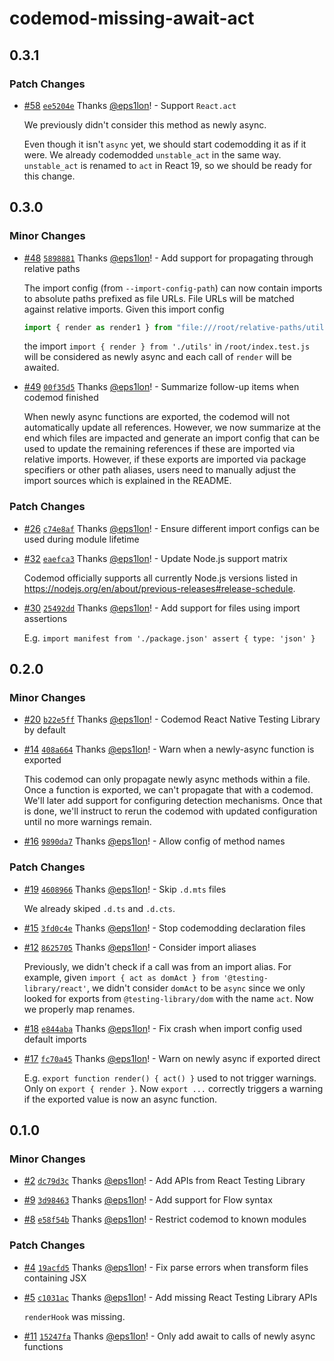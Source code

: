 # codemod-missing-await-act

## 0.3.1

### Patch Changes

- [#58](https://github.com/eps1lon/codemod-missing-await-act/pull/58) [`ee5204e`](https://github.com/eps1lon/codemod-missing-await-act/commit/ee5204e429f3984d42fe15c9804fee34e56a109b) Thanks [@eps1lon](https://github.com/eps1lon)! - Support `React.act`

  We previously didn't consider this method as newly async.

  Even though it isn't `async` yet, we should start codemodding it as if it were.
  We already codemodded `unstable_act` in the same way.
  `unstable_act` is renamed to `act` in React 19, so we should be ready for this change.

## 0.3.0

### Minor Changes

- [#48](https://github.com/eps1lon/codemod-missing-await-act/pull/48) [`5898881`](https://github.com/eps1lon/codemod-missing-await-act/commit/58988810dbc141e55be7e4edd1171824f474be38) Thanks [@eps1lon](https://github.com/eps1lon)! - Add support for propagating through relative paths

  The import config (from `--import-config-path`) can now contain imports to absolute
  paths prefixed as file URLs.
  File URLs will be matched against relative imports.
  Given this import config

  ```js
  import { render as render1 } from "file:///root/relative-paths/utils.js";
  ```

  the import `import { render } from './utils'` in `/root/index.test.js` will be
  considered as newly async and each call of `render` will be awaited.

- [#49](https://github.com/eps1lon/codemod-missing-await-act/pull/49) [`00f35d5`](https://github.com/eps1lon/codemod-missing-await-act/commit/00f35d5fe34ce5981440782bf05a240a7538f209) Thanks [@eps1lon](https://github.com/eps1lon)! - Summarize follow-up items when codemod finished

  When newly async functions are exported, the codemod will not automatically update
  all references.
  However, we now summarize at the end which files are impacted and generate an import
  config that can be used to update the remaining references if these are imported
  via relative imports.
  However, if these exports are imported via package specifiers or other path aliases,
  users need to manually adjust the import sources which is explained in the README.

### Patch Changes

- [#26](https://github.com/eps1lon/codemod-missing-await-act/pull/26) [`c74e8af`](https://github.com/eps1lon/codemod-missing-await-act/commit/c74e8afc7ebf354b15b6d98bc0ff17258e5f0f06) Thanks [@eps1lon](https://github.com/eps1lon)! - Ensure different import configs can be used during module lifetime

- [#32](https://github.com/eps1lon/codemod-missing-await-act/pull/32) [`eaefca3`](https://github.com/eps1lon/codemod-missing-await-act/commit/eaefca37b69386e3894b74254e162d17f618765f) Thanks [@eps1lon](https://github.com/eps1lon)! - Update Node.js support matrix

  Codemod officially supports all currently Node.js versions listed in https://nodejs.org/en/about/previous-releases#release-schedule.

- [#30](https://github.com/eps1lon/codemod-missing-await-act/pull/30) [`25492dd`](https://github.com/eps1lon/codemod-missing-await-act/commit/25492dde45bd5b78b77e0e2755109cbdece9c2a0) Thanks [@eps1lon](https://github.com/eps1lon)! - Add support for files using import assertions

  E.g. `import manifest from './package.json' assert { type: 'json' }`

## 0.2.0

### Minor Changes

- [#20](https://github.com/eps1lon/codemod-missing-await-act/pull/20) [`b22e5ff`](https://github.com/eps1lon/codemod-missing-await-act/commit/b22e5ff830a913096fbc5dc7b2b0d00cc41149c0) Thanks [@eps1lon](https://github.com/eps1lon)! - Codemod React Native Testing Library by default

- [#14](https://github.com/eps1lon/codemod-missing-await-act/pull/14) [`408a664`](https://github.com/eps1lon/codemod-missing-await-act/commit/408a664a7bf080736be21efa93064f5795086ef3) Thanks [@eps1lon](https://github.com/eps1lon)! - Warn when a newly-async function is exported

  This codemod can only propagate newly async methods within a file.
  Once a function is exported, we can't propagate that with a codemod.
  We'll later add support for configuring detection mechanisms.
  Once that is done, we'll instruct to rerun the codemod with updated configuration until no more warnings remain.

- [#16](https://github.com/eps1lon/codemod-missing-await-act/pull/16) [`9890da7`](https://github.com/eps1lon/codemod-missing-await-act/commit/9890da7958e56d2c9c82938402e44524fb407621) Thanks [@eps1lon](https://github.com/eps1lon)! - Allow config of method names

### Patch Changes

- [#19](https://github.com/eps1lon/codemod-missing-await-act/pull/19) [`4608966`](https://github.com/eps1lon/codemod-missing-await-act/commit/46089664066488632d837e6091b911ecc3dc1971) Thanks [@eps1lon](https://github.com/eps1lon)! - Skip `.d.mts` files

  We already skiped `.d.ts` and `.d.cts`.

- [#15](https://github.com/eps1lon/codemod-missing-await-act/pull/15) [`3fd0c4e`](https://github.com/eps1lon/codemod-missing-await-act/commit/3fd0c4e4d1263f3c7b9f3d380d6d5029047e5f0c) Thanks [@eps1lon](https://github.com/eps1lon)! - Stop codemodding declaration files

- [#12](https://github.com/eps1lon/codemod-missing-await-act/pull/12) [`8625705`](https://github.com/eps1lon/codemod-missing-await-act/commit/86257058b69661f111aa0145ac64b5136e1bec3f) Thanks [@eps1lon](https://github.com/eps1lon)! - Consider import aliases

  Previously, we didn't check if a call was from an import alias.
  For example, given `import { act as domAct } from '@testing-library/react'`, we didn't consider `domAct` to be `async` since we only looked for exports from `@testing-library/dom` with the name `act`.
  Now we properly map renames.

- [#18](https://github.com/eps1lon/codemod-missing-await-act/pull/18) [`e844aba`](https://github.com/eps1lon/codemod-missing-await-act/commit/e844aba4caaf0d2bc4ef68cda5bbdd9e1ec39088) Thanks [@eps1lon](https://github.com/eps1lon)! - Fix crash when import config used default imports

- [#17](https://github.com/eps1lon/codemod-missing-await-act/pull/17) [`fc70a45`](https://github.com/eps1lon/codemod-missing-await-act/commit/fc70a452547573764cfd9c9cb1366a8902c82dd2) Thanks [@eps1lon](https://github.com/eps1lon)! - Warn on newly async if exported direct

  E.g. `export function render() { act() }` used to not trigger warnings.
  Only on `export { render }`.
  Now `export ...` correctly triggers a warning if the exported value is now an async function.

## 0.1.0

### Minor Changes

- [#2](https://github.com/eps1lon/codemod-missing-await-act/pull/2) [`dc79d3c`](https://github.com/eps1lon/codemod-missing-await-act/commit/dc79d3c80554abc9e35e2abcbc17e0914519dd4a) Thanks [@eps1lon](https://github.com/eps1lon)! - Add APIs from React Testing Library

- [#9](https://github.com/eps1lon/codemod-missing-await-act/pull/9) [`3d98463`](https://github.com/eps1lon/codemod-missing-await-act/commit/3d9846348892277c33268ef8bff4cfac8ec869f5) Thanks [@eps1lon](https://github.com/eps1lon)! - Add support for Flow syntax

- [#8](https://github.com/eps1lon/codemod-missing-await-act/pull/8) [`e58f54b`](https://github.com/eps1lon/codemod-missing-await-act/commit/e58f54b587bc5088016d54021d4fbfb61dd30dfb) Thanks [@eps1lon](https://github.com/eps1lon)! - Restrict codemod to known modules

### Patch Changes

- [#4](https://github.com/eps1lon/codemod-missing-await-act/pull/4) [`19acfd5`](https://github.com/eps1lon/codemod-missing-await-act/commit/19acfd518812ff6aba2e0bdb30dd6b30a4451e9e) Thanks [@eps1lon](https://github.com/eps1lon)! - Fix parse errors when transform files containing JSX

- [#5](https://github.com/eps1lon/codemod-missing-await-act/pull/5) [`c1031ac`](https://github.com/eps1lon/codemod-missing-await-act/commit/c1031acec93fff8479ddd900929ef569c321e012) Thanks [@eps1lon](https://github.com/eps1lon)! - Add missing React Testing Library APIs

  `renderHook` was missing.

- [#11](https://github.com/eps1lon/codemod-missing-await-act/pull/11) [`15247fa`](https://github.com/eps1lon/codemod-missing-await-act/commit/15247fa18d029aaeda6c51afc3d45b40c4823f7a) Thanks [@eps1lon](https://github.com/eps1lon)! - Only add await to calls of newly async functions
